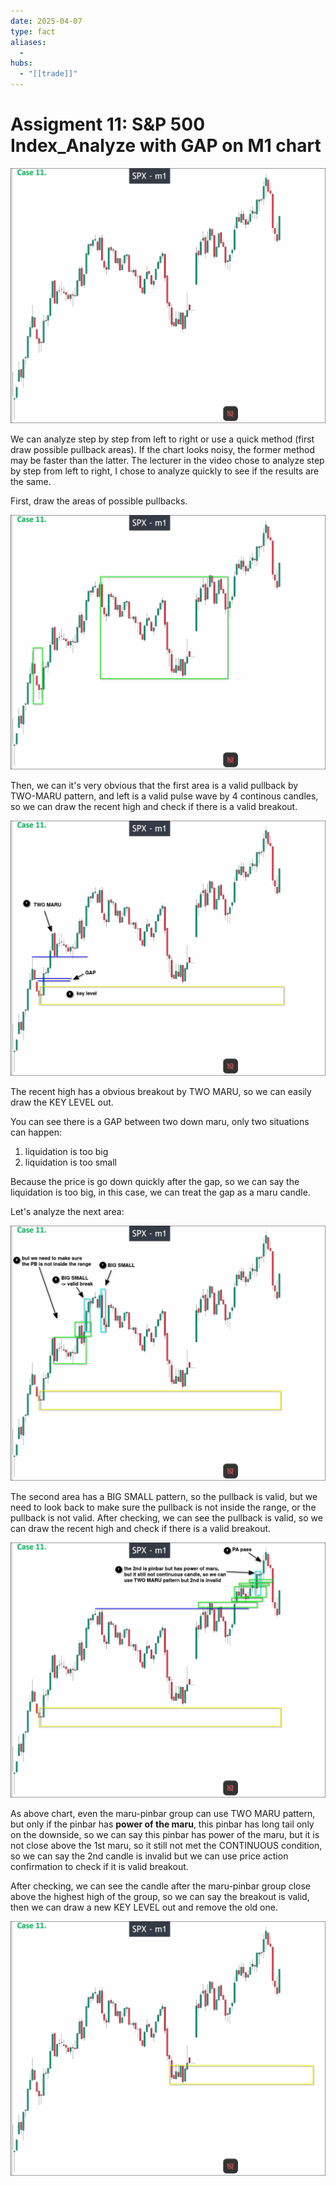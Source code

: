 ```yaml
---
date: 2025-04-07
type: fact
aliases:
  -
hubs:
  - "[[trade]]"
---
```


# Assigment 11: S&P 500 Index_Analyze with GAP on M1 chart

![S&P500-m1-clean.png](../assets/imgs/S&P500-m1-clean.png)

We can analyze step by step from left to right or use a quick method (first draw possible pullback areas). If the chart looks noisy, the former method may be faster than the latter. The lecturer in the video chose to analyze step by step from left to right, I chose to analyze quickly to see if the results are the same.

First, draw the areas of possible pullbacks.

![S&P500-m1-areas.png](../assets/imgs/S&P500-m1-areas.png)

Then, we can it's very obvious that the first area is a valid pullback by TWO-MARU pattern, and left is a valid pulse wave by 4 continous candles, so we can draw the recent high and check if there is a valid breakout.

![S&P500-m1-recent-high.png](../assets/imgs/S&P500-m1-recent-high.png)

The recent high has a obvious breakout by TWO MARU, so we can easily draw the KEY LEVEL out.

You can see there is a GAP between two down maru, only two situations can happen:
1. liquidation is too big
2. liquidation is too small

Because the price is go down quickly after the gap, so we can say the liquidation is too big, in this case, we can treat the gap as a maru candle.

Let's analyze the next area:

![S&P500-m1-2nd-area.png](../assets/imgs/S&P500-m1-2nd-area.png)

The second area has a BIG SMALL pattern, so the pullback is valid, but we need to look back to make sure the pullback is not inside the range, or the pullback is not valid. After checking, we can see the pullback is valid, so we can draw the recent high and check if there is a valid breakout.

![S&P500-m1-2nd-recent-high.png](../assets/imgs/S&P500-m1-2nd-recent-high.png)

As above chart, even the maru-pinbar group can use TWO MARU pattern, but only if the pinbar has **power of the maru**, this pinbar has long tail only on the downside, so we can say this pinbar has power of the maru, but it is not close above the 1st maru, so it still not met the CONTINUOUS condition, so we can say the 2nd candle is invalid but we can use price action confirmation to check if it is valid breakout.

After checking, we can see the candle after the maru-pinbar group close above the highest high of the group, so we can say the breakout is valid, then we can draw a new KEY LEVEL out and remove the old one.

![S&P500-m1-new-KL.png](../assets/imgs/S&P500-m1-new-KL.png)
